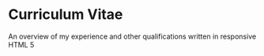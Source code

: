 Curriculum Vitae
============================

An overview of my experience and other qualifications written in responsive HTML 5

